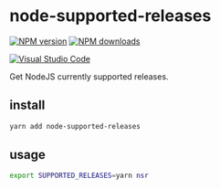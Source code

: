 # node-supported-releases

[![NPM version][npm-image]][npm-url]
[![NPM downloads][downloads-image]][downloads-url]

[![Visual Studio Code][vscode-image]][vscode-url]

Get NodeJS currently supported releases.

## install

```sh
yarn add node-supported-releases
```

## usage

```sh
export SUPPORTED_RELEASES=yarn nsr
```

[npm-image]: https://img.shields.io/npm/v/assertron.svg?style=flat
[npm-url]: https://npmjs.org/package/assertron
[downloads-image]: https://img.shields.io/npm/dm/assertron.svg?style=flat
[downloads-url]: https://npmjs.org/package/assertron

[vscode-image]: https://img.shields.io/badge/vscode-ready-green.svg
[vscode-url]: https://code.visualstudio.com/
